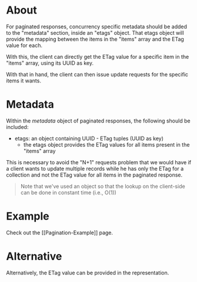 # About
For paginated responses, concurrency specific metadata should be added to the "metadata" section, inside an "etags" object. That etags object will provide the mapping between the items in the "items" array and the ETag value for each.

With this, the client can directly get the ETag value for a specific item in the "items" array, using its UUID as key.

With that in hand, the client can then issue update requests for the specific items it wants.

# Metadata
Within the _metadata_ object of paginated responses, the following should be included:
* etags: an object containing UUID - ETag tuples (UUID as key)
  * the etags object provides the ETag values for all items present in the "items" array

This is necessary to avoid the "N+1" requests problem that we would have if a client wants to update multiple records while he has only the ETag for a collection and not the ETag value for all items in the paginated response.

> Note that we've used an object so that the lookup on the client-side can be done in constant time (i.e., O(1))

# Example
Check out the [[Pagination-Example]] page.

# Alternative
Alternatively, the ETag value can be provided in the representation.
